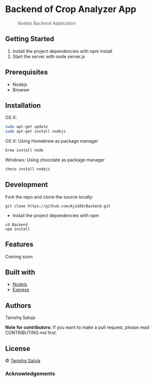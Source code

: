 # Backend of Crop Analyzer App
> Nodejs Backend Application

## Getting Started

1. Install the project dependencies with npm install
2. Start the server with node server.js

## Prerequisites
- Nodejs
- Browser


## Installation
OS X:
````sh
sudo apt-get update
sudo apt-get install nodejs 
````

OS X:
Using Homebrew as package manager
````sh
brew install node
````

Windows:
Using chocolate as package manager
````sh
choco install nodejs
````

## Development
Fork the repo and clone the source locally:
````git
git clone https://github.com/Aju100/Backend.git
````

- Install the project dependencies with npm
````npm
cd Backend
npm install
````

## Features
Coming soon

## Built with
- [Nodejs]()
- [Express]()


## Authors
Tanishq Saluja


**Note for contributors:** If you want to make a pull request, please read CONTRIBUTING.md first.

## License
 © [Tanishq Saluja
](https://www.linkedin.com/in/tanishq-saluja-a4272815b/)

### Acknowledgements
